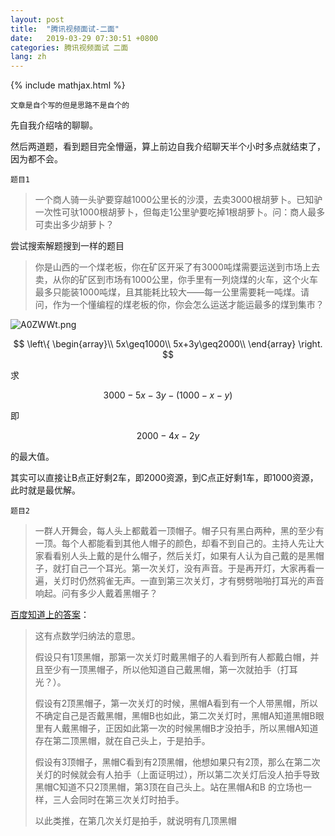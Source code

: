 ```yaml
---
layout: post
title:  "腾讯视频面试-二面"
date:   2019-03-29 07:30:51 +0800
categories: 腾讯视频面试 二面
lang: zh
---
```


<!--引用数学表达式js脚本-->
{% include mathjax.html %}

`文章是自个写的但是思路不是自个的`

先自我介绍啥的聊聊。

然后两道题，看到题目完全懵逼，算上前边自我介绍聊天半个小时多点就结束了，因为都不会。

`题目1`
> 一个商人骑一头驴要穿越1000公里长的沙漠，去卖3000根胡萝卜。已知驴一次性可驮1000根胡萝卜，但每走1公里驴要吃掉1根胡萝卜。问：商人最多可卖出多少胡萝卜？

尝试搜索解题搜到一样的题目

> 你是山西的一个煤老板，你在矿区开采了有3000吨煤需要运送到市场上去卖，从你的矿区到市场有1000公里，你手里有一列烧煤的火车，这个火车最多只能装1000吨煤，且其能耗比较大——每一公里需要耗一吨煤。请问，作为一个懂编程的煤老板的你，你会怎么运送才能运最多的煤到集市？

![A0ZWWt.png](https://s2.ax1x.com/2019/03/29/A0ZWWt.png)

$$
\left\{ 
\begin{array}\\
5x\geq1000\\
5x+3y\geq2000\\
\end{array}
\right.
$$

求

$$3000-5x-3y-(1000-x-y)$$

即

$$2000-4x-2y$$

的最大值。

其实可以直接让B点正好剩2车，即2000资源，到C点正好剩1车，即1000资源，此时就是最优解。

`题目2`
> 一群人开舞会，每人头上都戴着一顶帽子。帽子只有黑白两种，黑的至少有一顶。每个人都能看到其他人帽子的颜色，却看不到自己的。主持人先让大家看看别人头上戴的是什么帽子，然后关灯，如果有人认为自己戴的是黑帽子，就打自己一个耳光。第一次关灯，没有声音。于是再开灯，大家再看一遍，关灯时仍然鸦雀无声。一直到第三次关灯，才有劈劈啪啪打耳光的声音响起。问有多少人戴着黑帽子？

[百度知道上的答案](https://zhidao.baidu.com/question/220599914.html)：

> 这有点数学归纳法的意思。
> 
> 假设只有1顶黑帽，那第一次关灯时戴黑帽子的人看到所有人都戴白帽，并且至少有一顶黑帽子，所以他知道自己戴黑帽，第一次就拍手（打耳光？）。
> 
> 假设有2顶黑帽子，第一次关灯的时候，黑帽A看到有一个人带黑帽，所以不确定自己是否戴黑帽，黑帽B也如此，第二次关灯时，黑帽A知道黑帽B眼里有人戴黑帽子，正因如此第一次的时候黑帽B才没拍手，所以黑帽A知道存在第二顶黑帽，就在自己头上，于是拍手。
> 
> 假设有3顶帽子，黑帽C看到有2顶黑帽，他想如果只有2顶，那么在第二次关灯的时候就会有人拍手（上面证明过），所以第二次关灯后没人拍手导致黑帽C知道不只2顶黑帽，第3顶在自己头上。站在黑帽A和B 的立场也一样，三人会同时在第三次关灯时拍手。
> 
> 以此类推，在第几次关灯是拍手，就说明有几顶黑帽
